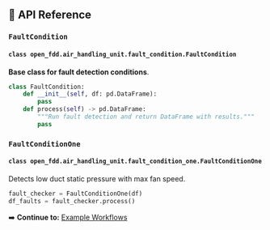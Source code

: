 ## 📖 API Reference

### `FaultCondition`

#### `class open_fdd.air_handling_unit.fault_condition.FaultCondition`
**Base class for fault detection conditions**.

```python
class FaultCondition:
    def __init__(self, df: pd.DataFrame):
        pass
    def process(self) -> pd.DataFrame:
        """Run fault detection and return DataFrame with results."""
        pass
```

### `FaultConditionOne`

#### `class open_fdd.air_handling_unit.fault_condition_one.FaultConditionOne`
Detects low duct static pressure with max fan speed.

```python
fault_checker = FaultConditionOne(df)
df_faults = fault_checker.process()
```

➡️ **Continue to:** [Example Workflows](examples.md)


